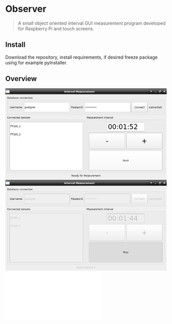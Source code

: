 # Observer
> A small object oriented interval GUI measurement program developed for Raspberry Pi and touch screens.

## Install

Download the repository, install requirements, if desired freeze package using for example pyInstaller.

## Overview

![png](docs/images/App3.png)
![png](docs/images/App4.png)
![png](docs/images/RC_db_scheme.pdf)
